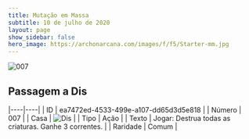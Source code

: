 ```yaml
---
title: Mutação em Massa
subtitle: 10 de julho de 2020
layout: page
show_sidebar: false
hero_image: https://archonarcana.com/images/f/f5/Starter-mm.jpg
---
```


![007](https://cdn.keyforgegame.com/media/card_front/pt/479_007_WW6PQP2CGM8H_pt.png)

## Passagem a Dis

|----|----|
| ID | ea7472ed-4533-499e-a107-dd65d3d5e818 |
| Número | 007 |
| Casa | ![Dis](https://archonarcana.com/images/thumb/e/e8/Dis.png/22px-Dis.png "Dis") |
| Tipo | Ação |
| Texto | Jogar: Destrua todas as criaturas. Ganhe 3 correntes. |
| Raridade | Comum |
